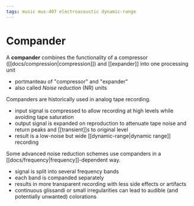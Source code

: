 ```yaml
---
tags: music mus-407 electroacoustic dynamic-range
---
```


# Compander

A **compander** combines the functionality of a compressor ([[docs/compression|compression]]) and [[expander]] into one processing unit

- portmanteau of "compressor" and "expander"
- also called _Noise reduction_ (NR) units

Companders are historically used in analog tape recording.

- input signal is compressed to allow recording at high levels while avoiding tape saturation
- output signal is expanded on reproduction to attenuate tape noise and return peaks and [[transient]]s to original level
- result is a low-noise but wide [[dynamic-range|dynamic range]] recording

Some advanced noise reduction schemes use companders in a [[docs/frequency|frequency]]-dependent way.

- signal is split into several frequency bands
- each band is companded separately
- results in more transparent recording with less side effects or artifacts
- continuous glissandi or small irregularities can lead to audible (and potentially unwanted) colorations
